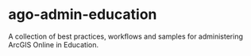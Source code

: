 # ago-admin-education
A collection of best practices, workflows and samples for administering ArcGIS Online in Education. 
